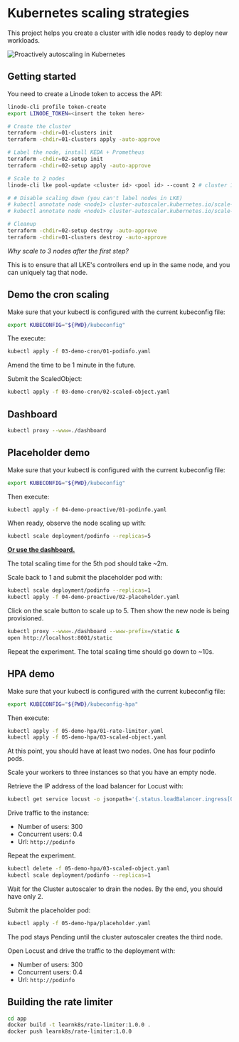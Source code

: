 # Kubernetes scaling strategies

This project helps you create a cluster with idle nodes ready to deploy new workloads.

![Proactively autoscaling in Kubernetes](assets/preview.gif)

## Getting started

You need to create a Linode token to access the API:

```bash
linode-cli profile token-create
export LINODE_TOKEN=<insert the token here>
```

```bash
# Create the cluster
terraform -chdir=01-clusters init
terraform -chdir=01-clusters apply -auto-approve

# Label the node, install KEDA + Prometheus
terraform -chdir=02-setup init
terraform -chdir=02-setup apply -auto-approve

# Scale to 2 nodes
linode-cli lke pool-update <cluster id> <pool id> --count 2 # cluster 1

# # Disable scaling down (you can't label nodes in LKE)
# kubectl annotate node <node1> cluster-autoscaler.kubernetes.io/scale-down-disabled=true
# kubectl annotate node <node1> cluster-autoscaler.kubernetes.io/scale-down-disabled=true

# Cleanup
terraform -chdir=02-setup destroy -auto-approve
terraform -chdir=01-clusters destroy -auto-approve
```

_Why scale to 3 nodes after the first step?_

This is to ensure that all LKE's controllers end up in the same node, and you can uniquely tag that node.

## Demo the cron scaling

Make sure that your kubectl is configured with the current kubeconfig file:

```bash
export KUBECONFIG="${PWD}/kubeconfig"
```

The execute:

```bash
kubectl apply -f 03-demo-cron/01-podinfo.yaml
```

Amend the time to be 1 minute in the future.

Submit the ScaledObject:

```bash
kubectl apply -f 03-demo-cron/02-scaled-object.yaml
```

## Dashboard

```bash
kubectl proxy --www=./dashboard
```

## Placeholder demo

Make sure that your kubectl is configured with the current kubeconfig file:

```bash
export KUBECONFIG="${PWD}/kubeconfig"
```

Then execute:

```bash
kubectl apply -f 04-demo-proactive/01-podinfo.yaml
```

When ready, observe the node scaling up with:

```bash
kubectl scale deployment/podinfo --replicas=5
```

[**Or use the dashboard.**](#dashboard)

The total scaling time for the 5th pod should take ~2m.

Scale back to 1 and submit the placeholder pod with:

```bash
kubectl scale deployment/podinfo --replicas=1
kubectl apply -f 04-demo-proactive/02-placeholder.yaml
```

Click on the scale button to scale up to 5. Then show the new node is being provisioned.

```bash
kubectl proxy --www=./dashboard --www-prefix=/static &
open http://localhost:8001/static
```
Repeat the experiment. The total scaling time should go down to ~10s.

## HPA demo

Make sure that your kubectl is configured with the current kubeconfig file:

```bash
export KUBECONFIG="${PWD}/kubeconfig-hpa"
```

Then execute:

```bash
kubectl apply -f 05-demo-hpa/01-rate-limiter.yaml
kubectl apply -f 05-demo-hpa/03-scaled-object.yaml
```

At this point, you should have at least two nodes. One has four podinfo pods.

Scale your workers to three instances so that you have an empty node.

Retrieve the IP address of the load balancer for Locust with:

```bash
kubectl get service locust -o jsonpath='{.status.loadBalancer.ingress[0].ip}'
```

Drive traffic to the instance:

- Number of users: 300
- Concurrent users: 0.4
- Url: `http://podinfo`

Repeat the experiment.

```bash
kubectl delete -f 05-demo-hpa/03-scaled-object.yaml
kubectl scale deployment/podinfo --replicas=1
```

Wait for the Cluster autoscaler to drain the nodes. By the end, you should have only 2.

Submit the placeholder pod:

```bash
kubectl apply -f 05-demo-hpa/placeholder.yaml
```

The pod stays Pending until the cluster autoscaler creates the third node.

Open Locust and drive the traffic to the deployment with:

- Number of users: 300
- Concurrent users: 0.4
- Url: `http://podinfo`

## Building the rate limiter

```bash
cd app
docker build -t learnk8s/rate-limiter:1.0.0 .
docker push learnk8s/rate-limiter:1.0.0
```